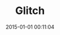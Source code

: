 ---
layout: post
title:  "Glitch"
date:   2015-01-01 00:11:04
categories: work
color: purple
type: mobile-landscape
image: glitch
permalink: http://levi.so/glitch
roles: [ 'Creator' ]
description: >
  <p>Learn more about glitch</p>
---